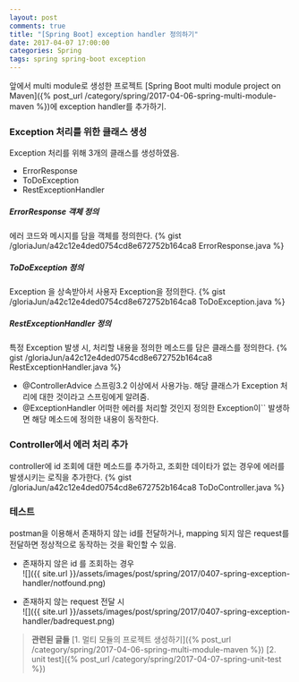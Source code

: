 ```yaml
---
layout: post
comments: true
title: "[Spring Boot] exception handler 정의하기"
date: 2017-04-07 17:00:00
categories: Spring
tags: spring spring-boot exception
---
```


앞에서 multi module로 생성한 프로젝트 [Spring Boot multi module project on Maven]({% post_url /category/spring/2017-04-06-spring-multi-module-maven %})에  exception handler를 추가하기.



### Exception 처리를 위한 클래스 생성
Exception 처리를 위해 3개의 클래스를 생성하였음.
* ErrorResponse
* ToDoException
* RestExceptionHandler

##### ErrorResponse 객체 정의
에러 코드와 메시지를 담을 객체를 정의한다.
{% gist /gloriaJun/a42c12e4ded0754cd8e672752b164ca8 ErrorResponse.java %}

##### ToDoException 정의
Exception 을 상속받아서 사용자 Exception을 정의한다.
{% gist /gloriaJun/a42c12e4ded0754cd8e672752b164ca8 ToDoException.java %}

##### RestExceptionHandler 정의
특정 Exception 발생 시, 처리할 내용을 정의한 메소드를 담은 클래스를 정의한다.
{% gist /gloriaJun/a42c12e4ded0754cd8e672752b164ca8 RestExceptionHandler.java %}

* @ControllerAdvice
스프링3.2 이상에서 사용가능.
해당 클래스가 Exception 처리에 대한 것이라고 스프링에게 알려줌.
* @ExceptionHandler
어떠한 에러를 처리할 것인지 정의한 Exception이`` 발생하면 해당 메소드에 정의한 내용이 동작한다.

### Controller에서 에러 처리 추가
controller에 id 조회에 대한 메소드를 추가하고, 조회한 데이타가 없는 경우에 에러를 발생시키는 로직을 추가한다.
{% gist /gloriaJun/a42c12e4ded0754cd8e672752b164ca8 ToDoController.java %}

### 테스트
postman을 이용해서 존재하지 않는 id를 전달하거나, mapping 되지 않은 request를 전달하면 정상적으로 동작하는 것을 확인할 수 있음.

* 존재하지 않은 id 를 조회하는 경우<br/>
![]({{ site.url }}/assets/images/post/spring/2017/0407-spring-exception-handler/notfound.png)

* 존재하지 않는 request 전달 시<br/>
![]({{ site.url }}/assets/images/post/spring/2017/0407-spring-exception-handler/badrequest.png)


> **관련된 글들**
> [1. 멀티 모듈의 프로젝트 생성하기]({% post_url /category/spring/2017-04-06-spring-multi-module-maven %})
>  [2. unit test]({% post_url /category/spring/2017-04-07-spring-unit-test %})




